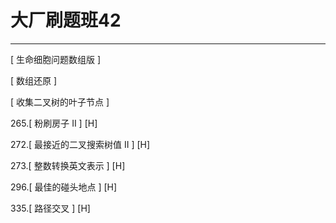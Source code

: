 # 大厂刷题班42

---
 [ 生命细胞问题数组版 ]   
 
 [  数组还原 ]  

[  收集二叉树的叶子节点 ]  

265.[ 粉刷房子 II ]  [H]  

272.[ 最接近的二叉搜索树值 II ]   [H]  

273.[ 整数转换英文表示 ]  [H]  

296.[ 最佳的碰头地点 ]  [H]  

335.[ 路径交叉 ] [H]  


